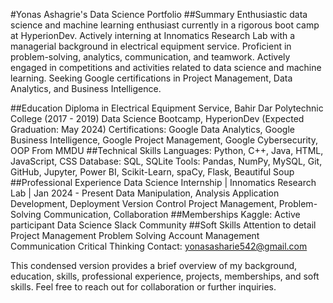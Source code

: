 #Yonas Ashagrie's Data Science Portfolio
##Summary
Enthusiastic data science and machine learning enthusiast currently in a rigorous boot camp at HyperionDev. Actively interning at Innomatics Research Lab with a managerial background in electrical equipment service. Proficient in problem-solving, analytics, communication, and teamwork. Actively engaged in competitions and activities related to data science and machine learning. Seeking Google certifications in Project Management, Data Analytics, and Business Intelligence.

##Education
Diploma in Electrical Equipment Service, Bahir Dar Polytechnic College (2017 - 2019)
Data Science Bootcamp, HyperionDev (Expected Graduation: May 2024)
Certifications: Google Data Analytics, Google Business Intelligence, Google Project Management, Google Cybersecurity, OOP From MMDU
##Technical Skills
Languages: Python, C++, Java, HTML, JavaScript, CSS
Database: SQL, SQLite
Tools: Pandas, NumPy, MySQL, Git, GitHub, Jupyter, Power BI, Scikit-Learn, spaCy, Flask, Beautiful Soup
##Professional Experience
Data Science Internship | Innomatics Research Lab | Jan 2024 - Present
Data Manipulation, Analysis
Application Development, Deployment
Version Control
Project Management, Problem-Solving
Communication, Collaboration
##Memberships
Kaggle: Active participant
Data Science Slack Community
##Soft Skills
Attention to detail
Project Management
Problem Solving
Account Management
Communication
Critical Thinking
Contact: yonasasharie542@gmail.com

This condensed version provides a brief overview of my background, 
education, skills, professional experience, projects, memberships, 
and soft skills. Feel free to reach out for collaboration or further inquiries.

